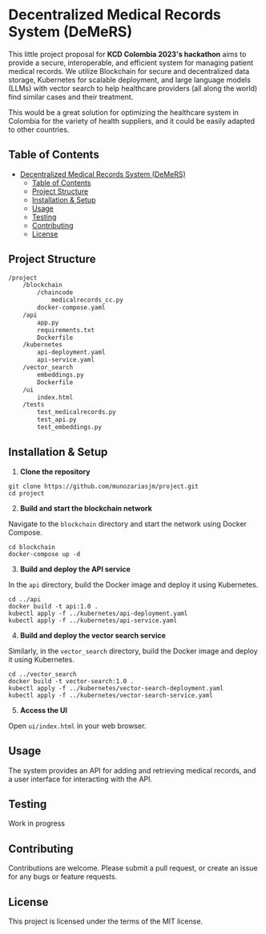 
# Decentralized Medical Records System (DeMeRS)

This little project proposal for **KCD Colombia 2023's hackathon** aims to provide a secure, interoperable, and efficient system for managing patient medical records. We utilize Blockchain for secure and decentralized data storage, Kubernetes for scalable deployment, and large language models (LLMs) with vector search to help healthcare providers (all along the world) find similar cases and their treatment.

This would be a great solution for optimizing the healthcare system in Colombia for the variety of health suppliers, and it could be easily adapted to other countries.

## Table of Contents

- [Decentralized Medical Records System (DeMeRS)](#decentralized-medical-records-system-demers)
  - [Table of Contents](#table-of-contents)
  - [Project Structure](#project-structure)
  - [Installation \& Setup](#installation--setup)
  - [Usage](#usage)
  - [Testing](#testing)
  - [Contributing](#contributing)
  - [License](#license)

## Project Structure

```bash
/project
    /blockchain
        /chaincode
            medicalrecords_cc.py
        docker-compose.yaml
    /api
        app.py
        requirements.txt
        Dockerfile
    /kubernetes
        api-deployment.yaml
        api-service.yaml
    /vector_search
        embeddings.py
        Dockerfile
    /ui
        index.html
    /tests
        test_medicalrecords.py
        test_api.py
        test_embeddings.py
```

## Installation & Setup

1. **Clone the repository**
```
git clone https://github.com/munozariasjm/project.git
cd project
```

2. **Build and start the blockchain network**

Navigate to the `blockchain` directory and start the network using Docker Compose.
```
cd blockchain
docker-compose up -d
```

3. **Build and deploy the API service**

In the `api` directory, build the Docker image and deploy it using Kubernetes.
```
cd ../api
docker build -t api:1.0 .
kubectl apply -f ../kubernetes/api-deployment.yaml
kubectl apply -f ../kubernetes/api-service.yaml
```

4. **Build and deploy the vector search service**

Similarly, in the `vector_search` directory, build the Docker image and deploy it using Kubernetes.
```
cd ../vector_search
docker build -t vector-search:1.0 .
kubectl apply -f ../kubernetes/vector-search-deployment.yaml
kubectl apply -f ../kubernetes/vector-search-service.yaml
```

5. **Access the UI**

Open `ui/index.html` in your web browser.

## Usage

The system provides an API for adding and retrieving medical records, and a user interface for interacting with the API.

## Testing

Work in progress

## Contributing

Contributions are welcome. Please submit a pull request, or create an issue for any bugs or feature requests.

## License

This project is licensed under the terms of the MIT license.
